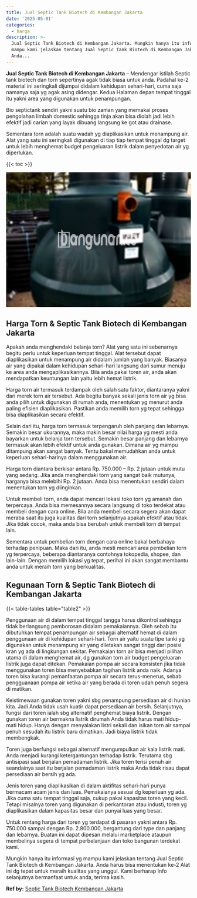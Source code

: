 ```yaml
---
title: Jual Septic Tank Biotech di Kembangan Jakarta
date: '2025-05-01'
categories:
  - harga
description: >-
  Jual Septic Tank Biotech di Kembangan Jakarta. Mungkin hanya itu informasi yg
  mampu kami jelaskan tentang Jual Septic Tank Biotech di Kembangan Jakarta.
  Anda...
---
```


**Jual Septic Tank Biotech di Kembangan Jakarta** – Mendengar istilah Septic tank biotech dan torn sepertinya agak tidak biasa untuk anda. Padahal ke-2 material ini seringkali dijumpai didalam kehidupan sehari-hari, cuma saja namanya saja yg agak asing didengar. Kedua Halaman depan tempat tinggal itu yakni area yang digunakan untuk penampungan.

Bio septictank sendiri yakni suatu bio zaman yang memakai proses pengolahan limbah domestic sehingga tinja akan bisa diolah jadi lebih efektif jadi carian yang layak dibuang langsung ke got atau drainase.

Sementara torn adalah suatu wadah yg diaplikasikan untuk menampung air. Alat yang satu ini seringkali digunakan di tiap tiap tempat tinggal dg target untuk lebih menghemat budget pengeluaran listrik dalam penyedotan air yg diperlukan.

{{< toc >}}

![Jual Septic Tank Biotech di Kembangan Jakarta](/images/jual-bio-septictank-47.png)

## Harga Torn & Septic Tank Biotech di Kembangan Jakarta

Apakah anda menghendaki belanja torn? Alat yang satu ini sebenarnya begitu perlu untuk keperluan tempat tinggal. Alat tersebut dapat diaplikasikan untuk menampung air didalam jumlah yang banyak. Biasanya air yang dipakai dalam kehidupan sehari-hari langsung dari sumur menuju ke area anda mengaplikasikannya. Bila anda pakai toren air, anda akan mendapatkan keuntungan lain yaitu lebih hemat listrik.

Harga torn air termasuk terdampak oleh salah satu faktor, diantaranya yakni dari merek torn air tersebut. Ada begitu banyak sekali jenis torn air yg bisa anda pilih untuk digunakan di rumah anda, menentukan yg menurut anda paling efisien diaplikasikan. Pastikan anda memilih torn yg tepat sehingga bisa diaplikasikan secara efektif.

Selain dari itu, harga torn termasuk terpengaruh oleh panjang dan lebarnya. Semakin besar ukurannya, maka makin besar nilai harga yg mesti anda bayarkan untuk belanja torn tersebut. Semakin besar panjang dan lebarnya termasuk akan lebih efektif untuk anda gunakan. Dimana air yg mampu ditampung akan sangat banyak. Tentu bakal memudahkan anda untuk keperluan sehari-harinya dalam menggunakan air.

Harga torn diantara berkisar antara Rp. 750.000 – Rp. 2 jutaan untuk mutu yang sedang. Jika anda menghendaki torn yang sangat baik mutunya, harganya bisa melebihi Rp. 2 jutaan. Anda bisa menentukan sendiri dalam menentukan torn yg diinginkan.

Untuk membeli torn, anda dapat mencari lokasi toko torn yg amanah dan terpercaya. Anda bisa memesannya secara langsung di toko terdekat atau membeli dengan cara online. Bila anda membeli secara segera akan dapat meraba saat itu juga kualitas dari torn selanjutnya apakah efektif atau tidak. Jika tidak cocok, maka anda bisa berubah untuk membeli torn di tempat lain.

Sementara untuk pembelian torn dengan cara online bakal berbahaya terhadap penipuan. Maka dari itu, anda mesti mencari area pembelian torn yg terpercaya, beberapa diantaranya contohnya tokopedia, shopee, dan lain-lain. Dengan memilih lokasi yg tepat, perihal ini akan sangat membantu anda untuk meraih torn yang berkualitas.

## Kegunaan Torn & Septic Tank Biotech di Kembangan Jakarta

{{< table-tables table="table2" >}}

Penggunaan air di dalam tempat tinggal tangga harus dikontrol sehingga tidak berlangsung pemborosan didalam pemakaiannya. Oleh sebab itu dibutuhkan tempat penampungan air sebagai alternatif hemat di dalam penggunaan air di kehidupan sehari-hari. Torn air yaitu suatu tipe tanki yg digunakan untuk menampung air yang diletakan sangat tinggi dari posisi kran yg ada di lingkungan sekitar. Pemakaian torn air bisa menjadi pilihan utama di dalam menghemat air, dg gunakan torn air budget pengeluaran listrik juga dapat ditekan. Pemakaian pompa air secara konsisten jika tidak menggunakan toren bisa menyebabkan tagihan listrik anda naik. Adanya toren bisa kurangi pemanfaatan pompa air secara terus-menerus, sebab pengguanaan pompa air ketika air yang berada di toren udah penuh segera di matikan.

Keistimewaan gunakan toren yakni sbg penampung persediaan air di hunian kita. Jadi Anda tidak usah kuatir dapat persediaan air bersih. Selanjutnya, fungsi dari toren ialah sbg alternatif penghemat biaya listrik. Dengan gunakan toren air bermakna listrik dirumah Anda tidak harus mati hidup-mati hidup. Hanya dengan menyalakan listri sekali dan isikan torn air sampai penuh sesudah itu listrik baru dimatikan. Jadi biaya listrik tidak membengkak.

Toren juga berfungsi sebagai alternatif mengumpulkan air kala listrik mati. Anda menjadi kurangi ketergantungan terhadap listrik. Terutama sbg antisipasi saat berjalan pemadaman listrik. Jika toren terisi penuh air seandainya saat itu berjalan pemadaman listrik maka Anda tidak risau dapat persediaan air bersih yg ada.

Jenis toren yang diaplikasikan di dalam aktifitas sehari-hari punya bermacam acam jenis dan luas. Pemakaianya sesuai dg keperluan yg ada. Jika cuma satu tempat tinggal saja, cukup pakai kapasitas toren yang kecil. Tetapi misalnya toren yang digunakan di perkantoran atau industi, toren yg diaplikasikan dalam kapasitas besar dan punyai luas yang besar.

Untuk rentang harga dari toren yg terdapat di pasaran yakni antara Rp. 750.000 sampai dengan Rp. 2.800.000, bergantung dari type dan panjang dan lebarnya. Buatan ini dapat dipesan melalui marketplace ataupun membelinya segera di tempat perbelanjaan dan toko bangunan terdekat kami.

Mungkin hanya itu informasi yg mampu kami jelaskan tentang Jual Septic Tank Biotech di Kembangan Jakarta. Anda harus bisa menentukan ke-2 Alat ini dg tepat untuk meraih kualitas yang unggul. Kami berharap Info selanjutnya bermanfaat untuk anda, terima kasih.

**Ref by:** [Septic Tank Biotech Kembangan Jakarta](https://id.wikipedia.org/wiki/Septic)
